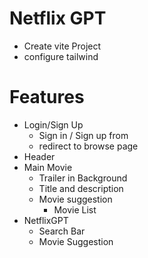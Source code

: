 # Netflix GPT
 - Create vite Project
 - configure tailwind

# Features
 - Login/Sign Up
    - Sign in / Sign up from 
    - redirect to browse page
 - Header
 - Main Movie
    - Trailer in Background
    - Title and description
    - Movie suggestion
        - Movie List 
 - NetflixGPT
    - Search Bar
    - Movie Suggestion
